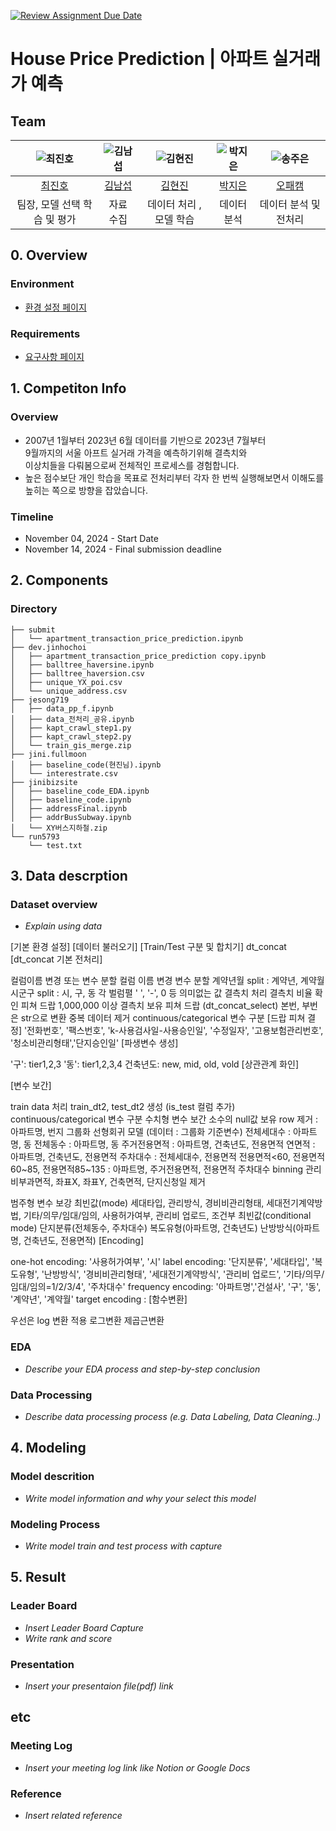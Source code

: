 [![Review Assignment Due Date](https://classroom.github.com/assets/deadline-readme-button-22041afd0340ce965d47ae6ef1cefeee28c7c493a6346c4f15d667ab976d596c.svg)](https://classroom.github.com/a/znc2XbtA)
# House Price Prediction | 아파트 실거래가 예측
## Team

| ![최진호](https://avatars.githubusercontent.com/u/40931237?s=88&v=4) | ![김남섭](https://avatars.githubusercontent.com/u/178737930?s=88&v=4) | ![김현진](https://avatars.githubusercontent.com/u/180828922?s=88&v=4) | ![박지은](https://avatars.githubusercontent.com/u/182731776?s=88&v=4) | ![송주은](https://avatars.githubusercontent.com/u/182833254?s=88&v=4) |
| :--------------------------------------------------------------: | :--------------------------------------------------------------: | :--------------------------------------------------------------: | :--------------------------------------------------------------: | :--------------------------------------------------------------: |
|            [최진호](https://github.com/lojino)             |            [김남섭](https://github.com/PotatoKim1)             |            [김현진](https://github.com/jinibizsite)             |            [박지은](https://github.com/FULLMOOONBY)             |            [오패캠](https://github.com/jsonghcbiz)             |
|                            팀장, 모델 선택 학습 및 평가                             |                            자료 수집                             |                            데이터 처리 , 모델 학습                             |                            데이터분석                             |                            데이터 분석 및 전처리                             |

## 0. Overview
### Environment
- [환경 설정 페이지](https://github.com/UpstageAILab5-Classroom/upstageailab5-ml-regression-ml_r2/blob/main/environment.md)

### Requirements
- [요구사항 페이지](https://github.com/UpstageAILab5-Classroom/upstageailab5-ml-regression-ml_r2/blob/main/requirements.txt)

## 1. Competiton Info

### Overview

- 2007년 1월부터 2023년 6월 데이터를 기반으로  2023년 7월부터   
  9월까지의 서울 아프트 실거래 가격을 예측하기위해 결측치와   
  이상치들을 다뤄봄으로써 전체적인 프로세스를 경험합니다.
- 높은 점수보단 개인 학습을 목표로 전처리부터 각자 한 번씩 
  실행해보면서 이해도를 높히는 쪽으로 방향을 잡았습니다.

### Timeline

- November 04, 2024 - Start Date
- November 14, 2024 - Final submission deadline

## 2. Components

### Directory
```
├── submit
│   └── apartment_transaction_price_prediction.ipynb  
├── dev.jinhochoi
│   ├── apartment_transaction_price_prediction copy.ipynb
│   ├── balltree_haversine.ipynb
│   ├── balltree_haversion.csv
│   ├── unique_YX_poi.csv
│   └── unique_address.csv
├── jesong719
│   ├── data_pp_f.ipynb
│   ├── data_전처리_공유.ipynb
│   ├── kapt_crawl_step1.py
│   ├── kapt_crawl_step2.py
│   └── train_gis_merge.zip
├── jini.fullmoon
│   ├── baseline_code(현진님).ipynb
│   └── interestrate.csv
├── jinibizsite
│   ├── baseline_code_EDA.ipynb
│   ├── baseline_code.ipynb
│   ├── addressFinal.ipynb
│   ├── addrBusSubway.ipynb
│   └── XY버스지하철.zip
└── run5793
    └── test.txt
```

## 3. Data descrption

### Dataset overview

- _Explain using data_

[기본 환경 설정]
[데이터 불러오기]
[Train/Test 구분 및 합치기]
dt_concat
[dt_concat 기본 전처리]

컬럼이름 변경 또는 변수 분할
컬럼 이름 변경
변수 분할
계약년월 split : 계약년, 계약월
시군구 split : 시, 구, 동
각 벌럼펼 ' ', '-', 0 등 의미없는 값 결측치 처리
결측치 비율 확인
피쳐 드랍
1,000,000 이상 결측치 보유 피쳐 드랍 (dt_concat_select)
본번, 부번은 str으로 변환
중복 데이터 제거
continuous/categorical 변수 구분 [드랍 피쳐 결정]
'전화번호', '팩스번호', 'k-사용검사일-사용승인일', '수정일자', '고용보험관리번호', '청소비관리형태','단지승인일'
[파생변수 생성]

'구': tier1,2,3
'동': tier1,2,3,4
건축년도: new, mid, old, vold
[상관관계 화인]

[변수 보간]

train data 처리
train_dt2, test_dt2 생성 (is_test 컬럼 추가)
continuous/categorical 변수 구분
수치형 변수 보간
소수의 null값 보유 row 제거 : 아파트명, 번지
그룹화 선형회귀 모델 (데이터 : 그룹화 기준변수)
전체세대수 : 아파트명, 동
전체동수 : 아파트명, 동
주거전용면적 : 아파트명, 건축년도, 전용면적
연면적 : 아파트명, 건축년도, 전용면적
주차대수 : 전체세대수, 전용면적
전용면적<60, 전용면적60~85, 전용면적85~135 : 아파트명, 주거전용면적, 전용면적
주차대수 binning
관리비부과면적, 좌표X, 좌표Y, 건축면적, 단지신청일 제거

범주형 변수 보강
최빈값(mode)
세대타입, 관리방식, 경비비관리형태, 세대전기계약방법, 기타/의무/임대/임의, 사용허가여부, 관리비 업로드,
조건부 최빈값(conditional mode)
단지분류(전체동수, 주차대수)
복도유형(아파트명, 건축년도)
난방방식(아파트명, 건축년도, 전용면적)
[Encoding]

one-hot encoding: '사용허가여부', '시'
label encoding: '단지분류', '세대타입', '복도유형', '난방방식', '경비비관리형태', '세대전기계약방식', '관리비 업로드', '기타/의무/임대/임의=1/2/3/4', '주차대수'
frequency encoding: '아파트명','건설사', '구', '동', '계약년', '계약월'
target encoding :
[함수변환]

우선은 log 변환 적용
로그변환
제곱근변환

### EDA

- _Describe your EDA process and step-by-step conclusion_

### Data Processing

- _Describe data processing process (e.g. Data Labeling, Data Cleaning..)_

## 4. Modeling

### Model descrition

- _Write model information and why your select this model_

### Modeling Process

- _Write model train and test process with capture_

## 5. Result

### Leader Board

- _Insert Leader Board Capture_
- _Write rank and score_

### Presentation

- _Insert your presentaion file(pdf) link_

## etc

### Meeting Log

- _Insert your meeting log link like Notion or Google Docs_

### Reference

- _Insert related reference_
